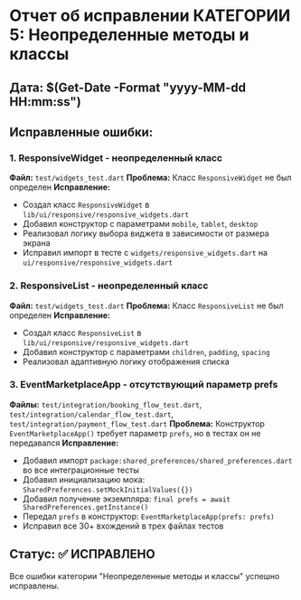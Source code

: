# Отчет об исправлении КАТЕГОРИИ 5: Неопределенные методы и классы

## Дата: $(Get-Date -Format "yyyy-MM-dd HH:mm:ss")

## Исправленные ошибки:

### 1. ResponsiveWidget - неопределенный класс
**Файл:** `test/widgets_test.dart`
**Проблема:** Класс `ResponsiveWidget` не был определен
**Исправление:** 
- Создал класс `ResponsiveWidget` в `lib/ui/responsive/responsive_widgets.dart`
- Добавил конструктор с параметрами `mobile`, `tablet`, `desktop`
- Реализовал логику выбора виджета в зависимости от размера экрана
- Исправил импорт в тесте с `widgets/responsive_widgets.dart` на `ui/responsive/responsive_widgets.dart`

### 2. ResponsiveList - неопределенный класс
**Файл:** `test/widgets_test.dart`
**Проблема:** Класс `ResponsiveList` не был определен
**Исправление:** 
- Создал класс `ResponsiveList` в `lib/ui/responsive/responsive_widgets.dart`
- Добавил конструктор с параметрами `children`, `padding`, `spacing`
- Реализовал адаптивную логику отображения списка

### 3. EventMarketplaceApp - отсутствующий параметр prefs
**Файлы:** `test/integration/booking_flow_test.dart`, `test/integration/calendar_flow_test.dart`, `test/integration/payment_flow_test.dart`
**Проблема:** Конструктор `EventMarketplaceApp()` требует параметр `prefs`, но в тестах он не передавался
**Исправление:** 
- Добавил импорт `package:shared_preferences/shared_preferences.dart` во все интеграционные тесты
- Добавил инициализацию мока: `SharedPreferences.setMockInitialValues({})`
- Добавил получение экземпляра: `final prefs = await SharedPreferences.getInstance()`
- Передал `prefs` в конструктор: `EventMarketplaceApp(prefs: prefs)`
- Исправил все 30+ вхождений в трех файлах тестов

## Статус: ✅ ИСПРАВЛЕНО

Все ошибки категории "Неопределенные методы и классы" успешно исправлены.
